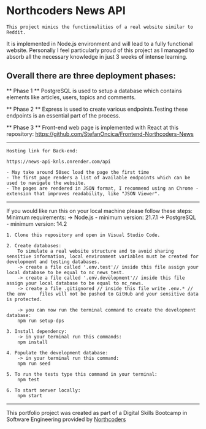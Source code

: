 # Northcoders News API

    This project mimics the functionalities of a real website similar to Reddit.
 It is implemented in Node.js environment and will lead to a fully functional website. Personally I feel particularly proud of this project as I managed to absorb all the necessary knowledge in just 3 weeks of intense learning. 

## Overall there are three deployment phases: 
** Phase 1 **
    PostgreSQL is used to setup a database which contains elements like articles, users, topics and comments.    

** Phase 2 **
    Express is used to create various endpoints.Testing these endpoints is an essential part of the process.  

** Phase 3 **
    Front-end web page is implemented with React at this repository:  https://github.com/StefanOncica/Frontend-Northcoders-News

-----------------------------------------------------------------------------------------------------------------------------------------------------------------------------
    Hosting link for Back-end: 
    
    https://news-api-knls.onrender.com/api 
    
    - May take around 50sec load the page the first time
    - The first page renders a list of available endpoints which can be used to navigate the website.
    - The pages are rendered in JSON format, I recommend using an Chrome - extension that improves readability, like "JSON Viewer". 
-----------------------------------------------------------------------------------------------------------------------------------------------------------------------------


If you would like run this on your local machine please follow these steps:
    Minimum requirements: 
    -> Node.js - minimum version: 21.7.1
    -> PostgreSQL - minimum version: 14.2
    
    1. Clone this repository and open in Visual Studio Code.

    2. Create databases: 
        To simulate a real website structure and to avoid sharing sensitive information, local environment variables must be created for development and testing databases.
        -> create a file called '.env.test'// inside this file assign your local database to be equal to nc_news_test.
        -> create a file called '.env.development'// inside this file assign your local database to be equal to nc_news.
        -> create a file .gitignored // inside this file write .env.* // the env     files will not be pushed to GitHub and your sensitive data is protected.
        
        -> you can now run the terminal command to create the development database: 
        npm run setup-dps

    3. Install dependency: 
        -> in your terminal run this commands: 
        npm install

    4. Populate the development database: 
        -> in your terminal run this command: 
        npm run seed

    5. To run the tests type this command in your terminal:
        npm test

    6. To start server locally: 
        npm start


--- 

This portfolio project was created as part of a Digital Skills Bootcamp in Software Engineering provided by [Northcoders](https://northcoders.com/)
